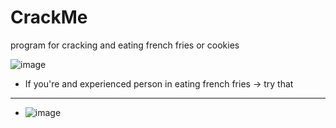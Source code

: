 # CrackMe
program for cracking and eating french fries or cookies


![image](https://github.com/user-attachments/assets/b8c8165f-70c5-41aa-9f18-916d964dc9d4)

- If you're and experienced person in eating french fries -> try that
---
- ![image](https://github.com/user-attachments/assets/4c6d4cec-2fba-44bb-aac9-e085b5d28bf0)



